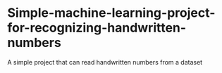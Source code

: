 # Simple-machine-learning-project-for-recognizing-handwritten-numbers
A simple project that can read handwritten numbers from a dataset
